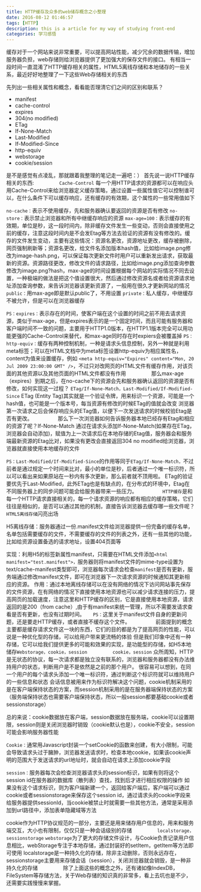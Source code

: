 ```yaml
---
title: HTTP缓存及众多的web储存概念之小整理
date: 2016-08-12 01:46:57
tags: [HTTP]
description: this is a article for my way of studying front-end
categories: 学习感悟
---
```


缓存对于一个网站来说非常重要，可以提高网站性能，减少冗余的数据传输，增加服务器负担，web存储则给浏览器提供了更加强大的保存文件的接口。
有相当一段时间一直混淆了HTTP缓存相关的属性，HTML5离线存储和本地储存的一些关系，最近好好地整理了一下这些Web存储相关的东西

先列出一些相关属性和概念，看看能否理清它们之间的区别和联系？
<!--more-->

* manifest
* cache-control
* expires
* 304(no modified)
* ETag
* If-None-Match
* Last-Modified
* If-Modified-Since
* http-equiv
* webstorage
* cookie/session

是不是感觉有点凌乱，那就跟着我整理的笔记走一遍吧：）
首先说一说HTTP缓存相关的东西:
　　
　　
`Cache-Control`
每一个用HTTP请求的资源都可以在响应头用Cache-Control来给浏览器定义缓存策略，通过设置一些属性值它可以控制谁可以，在什么条件下可以缓存响应，还有缓存的有效期，这个属性的一些常用值如下

`no-cache：`表示不使用缓存，先和服务器确认要返回的资源是否有修改
`no-store：`表示禁止浏览器和所有中继缓存响应的资源
`max-age=100：`表示缓存的有效期，单位是秒，这一段时间内，除非缓存文件发生一些变动，否则会直接使用之前的缓存，注意这段时间内是不会发Etag等方法去验证的资源有没有修改的。缓存的文件发生变动，主要有这些情况：资源名更改，资源地址更改，缓存被删除，网页强制刷新等；资源名更改，给文件名添加版本hash值，比如给image.png修改为image-hash.png，可以保证每次更新文件时用户可以重新发出请求，获取最新的资源。资源路径更改，修改文件的请求路径，比如给image.png添加查询参数修改为image.png?hash，max-age的时间设置根据每个网站的实际情况不同去设置，一种极端的做法是把这个值设置很大，然后通过修改资源名或者给资源请求地址添加查询参数，来告诉浏览器该更新资源了，一般用在很久才更新网站的情况
`public：`用max-age即是默认public了，不用设置
`private：`私人缓存，中继缓存不被允许，但是可以在浏览器缓存

`PS：expires：`表示存在的时间，使客户端在这个设置的时间之前不用去请求资源，类似于max-age，但是expires表示的是一个固定时间，而且可能有服务器和客户端时间不一致的问题，主要用于HTTP1.0版本，在HTTP1.1版本完全可以用功能更强的Cache-Control来替代，和max-age同时存在时expiers会被覆盖掉
`PS：http-equiv：`缓存有两种控制机制，一种是请求头信息控制，另外一种就是利用meta标签；可以在HTML文档中为meta标签设置http-equiv为相应属性名，content为值来设置缓存，例如
`<meta http-equiv="Expires" content="Mon, 20 Jul 2009 23:00:00 GMT" />`，不过只对改网页的HTML文件有缓存作用，对该页面的其他资源以及其他页面的HTML文件都没有作用
　　
　　
那么max-age（expires）到期之后，在no-cache下的资源会先和服务器确认返回的资源是否有修改，如何实现这一过程？
`ETag/If-None-Match，Last-Modified/If-Modified-Since`
ETag (Entity Tag)其实就是一个验证令牌，用来标识一个资源，可能是一个hash值，也可能是一个版本号，每当资源有修改的时候ETag的值就会改变
浏览器第一次请求之后会保存响应头的ETag值，以便下一次发送请求的时候校验Etag是否有更改。
　　
　　
那么下一次浏览器如何告诉服务器本地已经存有Etag和相应的资源了呢？If-None-Match
通过在请求头添加If-None-Match(如果存在ETag，浏览器会自动添加)，赋值为上一次请求后在本地存储的Etag值，服务器会和服务端最新资源的Etag比对，如果没有更改会直接返回304 no modified给浏览器，浏览器就直接使用本地缓存的文件

`PS：Last-Modified/If-Modified-Since`的作用等同于`ETag/If-None-Match，`不过前者是通过规定一个时间来比对，最小的单位是秒，后者通过一个唯一标识符，所以可以看出来如果原站在一秒内有多次更新，那么前者就不顶用啦。
ETag的验证要优先于Last-Modified，此外ETag也是有缺点的，在分布式的环境中，Etag在不同服务器上的同步问题可能会给服务器带来一些压力。
　　
　　
`HTTP缓存`是和每一个HTTP请求直接相关的，每一个请求资源的响应都有相应的缓存策略，它们往往是相似的，是否可以通过其他的机制，直接告诉浏览器去缓存哪一些文件呢？
`HTML5离线存储`闪亮出场

H5离线存储：服务器通过一份.manifest文件给浏览器提供一份完备的缓存名单，名单包括需要缓存的文件，不需要缓存的文件的列表之外，还有一些其他的功能，比如给资源设置备选的请求地址，设置404页面等

实现：利用H5的标签新属性manifest，只需要在HTML文件添加`<html manifest="test.manifest">，`服务器则将manifest文件的mime-type设置为text/cache-manifest类型即可，浏览器每次请求会检查`manifest`是否有更新，服务端通过修改manifest文件，即可在浏览器下一次请求资源的时候通知其更新相应的资源。
作用：通过本地离线存储可以在没有网络的情况下访问网站事先保存的文件资源，在有网络的情况下直接使用本地资源也可以减少请求连接的压力，提高网页的加载速度，注意这里和HTTP缓存的区别，它是直接使用本地资源，请求返回的是200（from cache）,由于有manifest来统一管理，所以不需要发请求查看是否有更新，也没有过期时间。
　
`PS：`这里关于manifest文件自身的更新问题，还是要走HTTP缓存，或者直接不缓存这个文件。
　　
　　
前面提到的概念主要都是缓存请求文件这一块的东西，它们的目的都是为了提高网页的性能，可以说是一种优化型的存储，可以给用户带来更流畅的体验
但是我们印象中还有一种存储，它可以给我们提供更多的可能和效果的实现，是功能型的存储，如H5本地储存`Webstorage，cookie，session`
　　
　　
`cookie，session`
众所周知，HTTP是无状态的协议，每一次请求都是独立没有联系的，浏览器和服务器都没有办法维持用户的状态，判断用户是不是依然是之前的那个用户。
很容易可以想到，在同一个用户的每个请求头添加一个唯一标识符，通过判断这个标识符就可以维持用户的一些信息和状态
会话信息被用来作为标识符解决这个问题，cookie机制采用的是在客户端保持状态的方案，而session机制采用的是在服务器端保持状态的方案（服务端保持状态也需要客户端保持状态，所以一般session都要基础cookie或者sessionstorage）

总的来说：cookie数据放在客户端，session数据放在服务端，cookie可以设置期限，session则是关闭浏览器时销毁（cookie默认也是），cookie不安全，session可能会影响服务器性能

`Cookie：`通常用Javascript封装一个setCookie的函数来创建，有大小限制，可能会导致请求头过于臃肿，浏览器发送请求时，检查本地cookie，如果该cookie声明的范围大于发送请求的url地址时，就会自动在请求上添加cookie字段

`session：`服务器每次会检查浏览器请求头的session标识，如果有则将这个session id在服务器的数据库（散列表）查找，找到后才进行相应权限的操作
如果没有这个请求标识，则为客户端新建一个，返回给客户端后，客户端可以通过cookie或者sessionstorage来保存这个session id，通过请求头的cookie字段来给服务器提供sessionId，当cookie被禁止时就需要一些其他方法，通常是采用添加到url路径中，添加表单隐藏域等方法

cookie作为HTTP协议规范的一部分，主要还是用来储存用户信息的，用来和服务端交互，大小也有限制，仅仅只是一种会话级别的存储
　　
　　
`localstorage，sessionstorage`
`webstorage`为了更大的存储文件设计，与Cookie负责记录用户信息相比，webStorage专注于本地存储，通过封装好的setItem，getItem等方法即可使用
localstorage是一种持久化的存储，除非主动删除，否则永远存在，sessionstorage主要用来存储会话（session），关闭浏览器就会销毁，是一种非持久化的存储
　　
　　
除了上面这些的概念之外，还有诸如像IndexDB，FileSystem等存储方法，关于Web存储的知识真的非常多，看上去坑也是不少，还需要实践慢慢来掌握。









